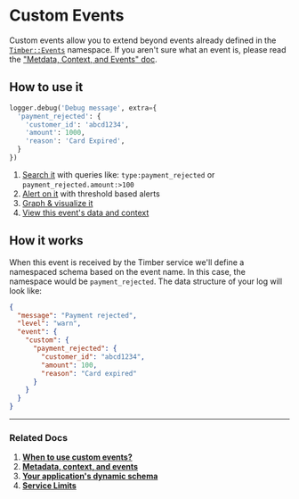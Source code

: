 # Custom Events

Custom events allow you to extend beyond events already defined in
the [`Timber::Events`](https://github.com/timberio/timber-python#logging-events-structured-data) namespace. If you aren't sure what an event is, please read the ["Metdata, Context, and Events" doc](/concepts/metadata-context-and-events).


## How to use it

```python
logger.debug('Debug message', extra={
  'payment_rejected': {
    'customer_id': 'abcd1234',
    'amount': 1000,
    'reason': 'Card Expired',
  }
}) 
```

1. [Search it](/app/console/searching) with queries like: `type:payment_rejected` or `payment_rejected.amount:>100`
2. [Alert on it](/app/alerts) with threshold based alerts
3. [Graph & visualize it](/app/graphs)
4. [View this event's data and context](/app/console/view-metadata-and-context)


## How it works

When this event is received by the Timber service we'll define a namespaced schema based on the event name. In this case, the namespace would be `payment_rejected`. The data structure of your log will look like:

```json
{
  "message": "Payment rejected",
  "level": "warn",
  "event": {
    "custom": {
      "payment_rejected": {
        "customer_id": "abcd1234",
        "amount": 100,
        "reason": "Card expired"
      }
    }
  }
}
```

---

### Related Docs

1. [**When to use custom events?**](/guides/when-to-use-custom-events)
2. [**Metadata, context, and events**](/concepts/metadata-context-and-events)
3. [**Your application's dynamic schema**](/concepts/application-schema)
4. [**Service Limits**](/concepts/service-limits)

